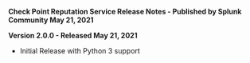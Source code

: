 **Check Point Reputation Service Release Notes - Published by Splunk Community May 21, 2021**


**Version 2.0.0 - Released May 21, 2021**

* Initial Release with Python 3 support
